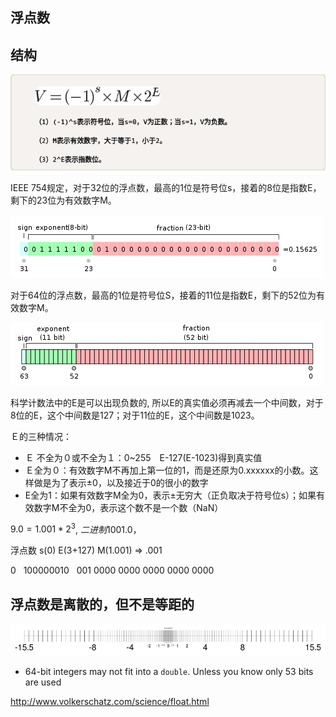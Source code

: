 ## 浮点数

## 结构

![1591501201620](images/1591501201620.png)

IEEE 754规定，对于32位的浮点数，最高的1位是符号位s，接着的8位是指数E，剩下的23位为有效数字M。

![img](images/bg2010060601.png)

对于64位的浮点数，最高的1位是符号位S，接着的11位是指数E，剩下的52位为有效数字M。

![img](images/bg2010060602.png)

科学计数法中的E是可以出现负数的, 所以E的真实值必须再减去一个中间数，对于8位的E，这个中间数是127；对于11位的E，这个中间数是1023。

Ｅ的三种情况：

- Ｅ 不全为０或不全为１：0~255　E-127(E-1023)得到真实值
- Ｅ全为０：有效数字M不再加上第一位的1，而是还原为0.xxxxxx的小数。这样做是为了表示±0，以及接近于0的很小的数字
- E全为1：如果有效数字M全为0，表示±无穷大（正负取决于符号位s）；如果有效数字M不全为0，表示这个数不是一个数（NaN）

$9.0 = 1.001*2^3$, $二进制1001.0$，　

浮点数 s(0)    E(3+127)     M(1.001) => .001

  $0\ \ \ 100000010\ \ \ 001\ 0000\ 0000\ 0000\ 0000\ 0000$

## 浮点数是离散的，但不是等距的

![img](images/fltscale-wh.png)

- 64-bit integers may not fit into a `double`. Unless you know only 53 bits are used

<http://www.volkerschatz.com/science/float.html>